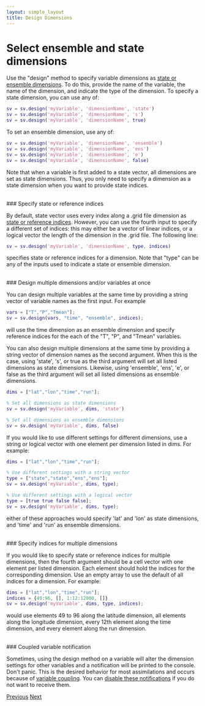```yaml
---
layout: simple_layout
title: Design Dimensions
---
```


# Select ensemble and state dimensions

Use the "design" method to specify variable dimensions as [state or ensemble dimensions](concepts#state-and-ensemble-dimensions). To do this, provide the name of the variable, the name of the dimension, and indicate the type of the dimension. To specify a state dimension, you can use any of:
```matlab
sv = sv.design('myVariable', 'dimensionName', 'state')
sv = sv.design('myVariable', 'dimensionName', 's')
sv = sv.design('myVariable', 'dimensionName', true)
```

To set an ensemble dimension, use any of:
```matlab
sv = sv.design('myVariable', 'dimensionName', 'ensemble')
sv = sv.design('myVariable', 'dimensionName', 'ens')
sv = sv.design('myVariable', 'dimensionName', 'e')
sv = sv.design('myVariable', 'dimensionName', false)
```

Note that when a variable is first added to a state vector, all dimensions are set as state dimensions. Thus, you only need to specify a dimension as a state dimension when you want to provide state indices.

<br>
### Specify state or reference indices

By default, state vector uses every index along a .grid file dimension as [state or reference indices](dimension-indices#state-and-reference-indices). However, you can use the fourth input to specify a different set of indices: this may either be a vector of linear indices, or a logical vector the length of the dimension in the .grid file. The following line:
```matlab
sv = sv.design('myVariable', 'dimensionName', type, indices)
```
specifies state or reference indices for a dimension. Note that "type" can be any of the inputs used to indicate a state or ensemble dimension.

<br>
### Design multiple dimensions and/or variables at once

You can design multiple variables at the same time by providing a string vector of variable names as the first input. For example
```matlab
vars = ["T","P","Tmean"];
sv = sv.design(vars, "time", "ensemble", indices);
```
will use the time dimension as an ensemble dimension and specify reference indices for the each of the "T", "P", and "Tmean" variables.

You can also design multiple dimensions at the same time by providing a string vector of dimension names as the second argument. When this is the case, using 'state', 's', or true as the third argument will set all listed dimensions as state dimensions. Likewise, using 'ensemble', 'ens', 'e', or false as the third argument will set all listed dimensions as ensemble dimensions.
```matlab
dims = ["lat","lon","time","run"];

% Set all dimensions as state dimensions
sv = sv.design('myVariable', dims, 'state')

% Set all dimensions as ensemble dimensions
sv = sv.design('myVariable', dims, false)
```

If you would like to use different settings for different dimensions, use a string or logical vector with one element per dimension listed in dims. For example:
```matlab
dims = ["lat","lon","time","run"];

% Use different settings with a string vector
type = ["state","state","ens","ens"];
sv = sv.design('myVariable', dims, type);

% Use different settings with a logical vector
type = [true true false false];
sv = sv.design('myVariable', dims, type);
```
either of these approaches would specify 'lat' and 'lon' as state dimensions, and 'time' and 'run' as ensemble dimensions.

<br>
### Specify indices for multiple dimensions

If you would like to specify state or reference indices for multiple dimensions, then the fourth argument should be a cell vector with one element per listed dimension. Each element should hold the indices for the corresponding dimension. Use an empty array to use the default of all indices for a dimension. For example:
```matlab
dims = ["lat","lon","time","run"];
indices = {49:96, [], 1:12:12000, []}
sv = sv.design('myVariable', dims, type, indices);
```
would use elements 49 to 96 along the latitude dimension, all elements along the longitude dimension, every 12th element along the time dimension, and every element along the run dimension.

<br>
### Coupled variable notification

Sometimes, using the design method on a variable will alter the dimension settings for other variables and a notification will be printed to the console. Don't panic. This is the desired behavior for most assimilations and occurs because of [variable coupling](couple). You can [disable these notifications](notify-console) if you do not want to receive them.

[Previous](add)   [Next](sequence)

